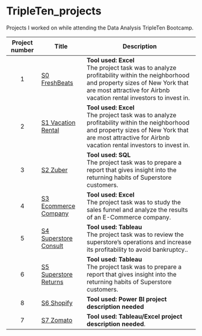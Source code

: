 # TripleTen_projects
Projects I worked on while attending the Data Analysis TripleTen Bootcamp.


| Project number | Title | Description |
| :-----------: | ----------- |----------- |
| 1 | [S0 FreshBeats](https://github.com/Turner-Walz/Data_projects_TripleTen/tree/main/Fresh%20Beats) | **Tool used: Excel**  <br> The project task was to analyze profitability within the neighborhood and property sizes of New York that are most attractive for Airbnb vacation rental investors to invest in. |
| 2 | [S1 Vacation Rental](https://github.com/Turner-Walz/Data_projects_TripleTen/tree/main/Vacation%20Rental) | **Tool used: Excel** <br>The project task was to analyze profitability within the neighborhood and property sizes of New York that are most attractive for Airbnb vacation rental investors to invest in. |
| 3 | [S2 Zuber](https://github.com/Turner-Walz/Data_projects_TripleTen/tree/main/Zuber) | **Tool used: SQL** <br>The project task was to prepare a report that gives insight into the returning habits of Superstore customers. |
| 4 | [S3 Ecommerce Company](https://github.com/Turner-Walz/Data_projects_TripleTen/tree/main/Ecommerce%20Company) | **Tool used: Excel** <br>The project task was to study the sales funnel and analyze the results of an E-Commerce company. |
| 5 | [S4 Superstore Consult](https://github.com/Turner-Walz/Data_projects_TripleTen/tree/main/Superstore%20Consult) | **Tool used: Tableau** <br>The project task was to review the superstore’s operations and increase its profitability to avoid bankruptcy.. |
| 6 | [S5 Superstore Returns](https://github.com/Turner-Walz/Data_projects_TripleTen/tree/main/Superstore%20Returns) | **Tool used: Tableau** <br>The project task was to prepare a report that gives insight into the returning habits of Superstore customers. |
| 8 | [S6 Shopify](https://github.com/Turner-Walz/Data_projects_TripleTen/tree/main/Shopify) | **Tool used: Power BI** **project description needed** |
| 7 | [S7 Zomato](https://github.com/Turner-Walz/Data_projects_TripleTen/tree/main/Zomato) | **Tool used: Tableau/Excel** **project description needed**. |




